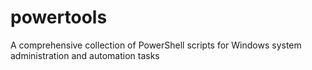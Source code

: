 # powertools
A comprehensive collection of PowerShell scripts for Windows system administration and automation tasks
